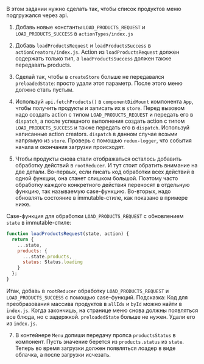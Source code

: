 В этом задании нужно сделать так, чтобы список продуктов меню подгружался через api.

1. Добавь новые константы `LOAD_PRODUCTS_REQUEST` и `LOAD_PRODUCTS_SUCCESS` в `actionTypes/index.js`

2. Добавь `loadProductsRequest` и `loadProductsSuccess` в `actionCreators/index.js`.
Action из `loadProductsRequest` должен содержать только тип,
а `loadProductsSuccess` должен также передавать products.

3. Сделай так, чтобы в `createStore` больше не передавался `preloadedState`: просто удали этот параметр.
После этого меню должно стать пустым.

4. Используй `api.fetchProducts()` в `componentDidMount` компонента `App`,
чтобы получить продукты и записать их в `store`.
Перед вызовом надо создать action с типом `LOAD_PRODUCTS_REQUEST` и передать его в `dispatch`,
а после успешного выполнения создать action с типом `LOAD_PRODUCTS_SUCCESS` и также передать его в `dispatch`.
Используй написанные action creators. `dispatch` в данном случае возьми напрямую из `store`.
Проверь с помощью `redux-logger`, что события начала и окончания загрузки происходят.

5. Чтобы продукты снова стали отображаться осталось добавить обработку действий в `rootReducer`.
И тут стоит обратить внимание на две детали.
Во-первых, если писать код обработки всех действий в одной функции, она станет слишком большой.
Поэтому часто обработку каждого конкретного действия переносят в отдельную функцию, так называемую case-функцию.
Во-вторых, надо обновлять состояние в immutable-стиле, как показано в примере ниже.

Case-функция для обработки `LOAD_PRODUCTS_REQUEST` с обновлением `state` в immutable-стиле:
```js
function loadProductsRequest(state, action) {
  return {
    ...state,
    products: {
      ...state.products,
      status: Status.loading
    }
  };
}
```

Итак, добавь в `rootReducer` обработку `LOAD_PRODUCTS_REQUEST` и `LOAD_PRODUCTS_SUCCESS` с помощью case-функций.
Подсказка: Код для преобразования массива продуктов в `allIds` и `byId` можно найти в `index.js`.
Когда закончишь, на странице меню снова должны появляться все блюда, но с задержкой.
`preloadedState` больше не нужен. Удали его из `index.js`.

7. В контейнере `Menu` допиши передачу пропса `productsStatus` в компонент.
Пусть значение берется из `products.status` из `state`.
Теперь во время загрузки должен появляться лоадер в виде облачка, а после загрузки исчезать.
